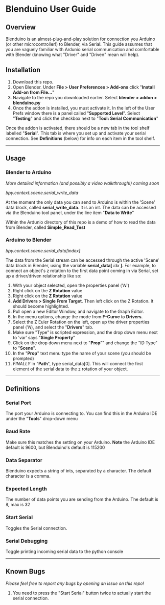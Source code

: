 # Blenduino User Guide

## Overview

Blenduino is an almost-plug-and-play solution for connection you Arduino (or other microcontroller!) to Blender, via Serial. This guide assumes that you are vaguely familiar with Ardunio serial communication and comfortable with Blender (knowing what "Driver" and "Driven" mean will help).

## Installation

1. Download this repo. 
2. Open Blender. Under **File > User Preferences > Add-ons** click "**Install Add-on from File...**" 
3. Navigate to the repo you downloaded earlier. Select **blender > addon > blenduino.py**
4. Once the addon is installed, you must activate it. In the left of the User Prefs window there is a panel called "**Supported Level**". Select "**Testing**" and click the checkbox next to "**Tool: Serial Communication**"

Once the addon is activated, there should be a new tab in the tool shelf labelled "**Serial**". This tab is where you set up and activate your serial connection. See **Definitions** (below) for info on each item in the tool shelf.

---

## Usage

### Blender to Arduino

*More detailed information (and possibly a video walkthrough!) coming soon*

*bpy.context.scene.serial_write_data*

At the moment the only data you can send to Arduino is within the 'Scene' data block, called **serial_write_data**. It is an int. The data can be accessed via the Blenduino tool panel, under the line item "**Data to Write**"

Within the Ardunio directory of this repo is a demo of how to read the data from Blender, called **Simple_Read_Test**

### Arduino to Blender

*bpy.context.scene.serial_data[index]*

The data from the Serial stream can be accessed through the active 'Scene' data block in Blender, using the variable **serial_data[** *idx* **]**. For example, to connect an object's z rotation to the first data point coming in via Serial, set up a driver/driven relationship like so:

1. With your object selected, open the properties panel ('*N*') 
2. Right click on the **Z Rotation** value
2. Right click on the **Z Rotation** value
3. **Add Drivers > Single From Target**. Then left click on the Z Rotation. It should become highlighted.
4. Pull open a new Editor Window, and navigate to the Graph Editor.
5. In the menu options, change the mode from **F-Curve** to **Drivers**.
6. Select the Z Euler Rotation on the left, open up the driver properties panel ('*N*), and select the "**Drivers**" tab.
7. Make sure "Type" is scripted expression, and the drop down menu next to 'var' says "**Single Property**"
8. Click on the drop down menu next to "**Prop**"" and change the "ID Type" to "**Scene**".
9. In the "**Prop**" text menu type the name of your scene (you should be prompted)
10. *FINALLY* in "**Path**", type serial_data[0]. This will connect the first element of the serial data to the z rotation of your object.

---

## Definitions

### Serial Port
The port your Arduino is connecting to. You can find this in the Arduino IDE under the "**Tools**" drop-down menu

### Baud Rate
Make sure this matches the setting on your Arduino. **Note** the Arduino IDE default is 9600, but Blenduino's default is 115200

### Data Separator
Blenduino expects a string of ints, separated by a character. The default character is a comma.

### Expected Length
The number of data points you are sending from the Arduino. The default is 8, max is 32

### Start Serial
Toggles the Serial connection. 

### Serial Debugging
Toggle printing incoming serial data to the python console

---

## Known Bugs

*Please feel free to report any bugs by opening an issue on this repo!*

1. You need to press the "Start Serial" button twice to actually start the serial connection.


